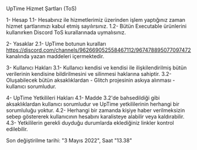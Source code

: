 UpTime Hizmet Şartları (ToS)

   1- Hesap
1.1- Hesabınız ile hizmetlerimiz üzerinden işlem yaptığınız zaman hizmet şartlarımızı kabul etmiş sayılırsınız.
1.2- Bütün Executable ürünlerini kullanırken Discord ToS kurallarınada uymalısınız.

   2- Yasaklar
2.1- UpTime botunun kuralları https://discord.com/channels/962669052558467112/967478895077097472 kanalında yazan maddeleri içermektedir.

   3- Kullanıcı Hakları
3.1- Kullanıcı kendisi ve kendisi ile ilişkilendirilmiş bütün verilerinin kendisine bildirilmesini ve silinmesi haklarına sahiptir.
3.2- Oluşabilecek bütün aksaklıklardan  - Glitch projesinin askıya alınması - kullanıcı sorumludur.

  4- UpTime Yetkilileri Hakları
4.1- Madde 3.2'de bahsedildiği gibi aksaklıklardan kullanıcı sorumludur ve UpTime yetkililerinin herhangi bir sorumluluğu yoktur.
4.2- Herhangi bir zamanda kişiye haber verilmeksizin sebep göstererek kullanıcının hesabını karalisteye alabilir veya kaldırabilir.
4.3- Yetkililerin gerekli duyduğu durumlarda eklediğiniz linkler kontrol edilebilir.
 
Son değiştirilme tarihi: "3 Mayıs 2022", Saat "13.38" 
